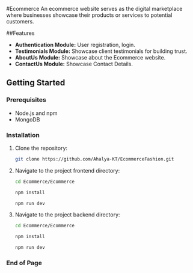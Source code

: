 #Ecommerce
An ecommerce website serves as the digital marketplace where businesses showcase their products or services to potential customers.

##Features

- **Authentication Module:** User registration, login.
- **Testimonials Module:** Showcase client testimonials for building trust.
- **AboutUs Module:** Showcase about the Ecommerce website.
- **ContactUs Module:** Showcase Contact Details.

## Getting Started

### Prerequisites

- Node.js and npm
- MongoDB

### Installation

1. Clone the repository:

   ```bash
   git clone https://github.com/Ahalya-KT/EcommerceFashion.git
   ```

2. Navigate to the project frontend directory:

   ```bash
   cd Ecommerce/Ecommerce
   ```

   ```bash
   npm install
   ```

   ```bash
   npm run dev
   ```

3. Navigate to the project backend directory:

   ```bash
   cd Ecommerce/Ecommerce
   ```

   ```bash
   npm install
   ```

   ```bash
   npm run dev
   ```

### End of Page
